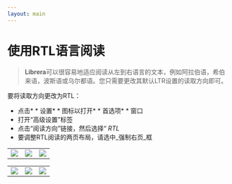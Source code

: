 ```yaml
---
layout: main
---
```


# 使用RTL语言阅读


> **Librera**可以很容易地适应阅读从左到右语言的文本，例如阿拉伯语，希伯来语，波斯语或乌尔都语。您只需要更改其默认LTR设置的读取方向即可。


要将读取方向更改为RTL：

* 点击* * 设置* * 图标以打开* * 首选项* * 窗口
* 打开“高级设置”标签
* 点击“阅读方向”链接，然后选择“ _RTL_
* 要调整RTL阅读的两页布局，请选中_强制右页_框

||||
|-|-|-|
|![](1.jpg)|![](2.jpg)|![](3.jpg)|

||||
|-|-|-|
|![](4.jpg)|![](5.jpg)|![](6.jpg)|
